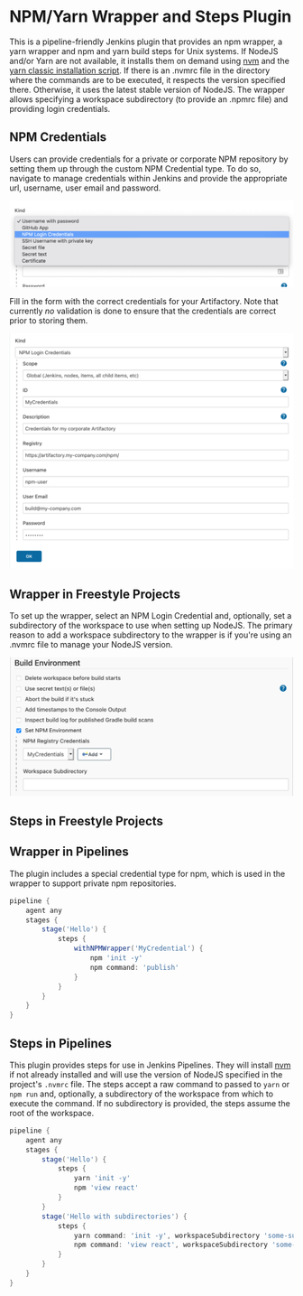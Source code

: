 NPM/Yarn Wrapper and Steps Plugin
=================================

This is a pipeline-friendly Jenkins plugin that provides an npm wrapper, a yarn wrapper and npm and yarn build steps for
Unix systems. If NodeJS and/or Yarn are not available, it installs them on demand
using [nvm](https://github.com/nvm-sh/nvm) and
the [yarn classic installation script](https://classic.yarnpkg.com/en/docs/install). If there is an .nvmrc file in the
directory where the commands are to be executed, it respects the version specified there. Otherwise, it uses the latest
stable version of NodeJS. The wrapper allows specifying a workspace subdirectory (to provide an .npmrc file) and
providing login credentials.

## NPM Credentials

Users can provide credentials for a private or corporate NPM repository by setting them up through the custom NPM
Credential type. To do so, navigate to manage credentials within Jenkins and provide the appropriate url, username, user
email and password.

![Select NPM Login Credentials as the credential kind.](images/credentials-1.png?raw=true "Select NPM Login Credentials")

Fill in the form with the correct credentials for your Artifactory. Note that currently _no_ validation is done to
ensure that the credentials are correct prior to storing them.

![Fill in the appropriate login information.](images/credentials-2.png?raw=true "Provide the correct credentials")

## Wrapper in Freestyle Projects

To set up the wrapper, select an NPM Login Credential and, optionally, set a subdirectory of the workspace to use when
setting up NodeJS. The primary reason to add a workspace subdirectory to the wrapper is if you're using an .nvmrc file
to manage your NodeJS version.

![Fill in the appropriate login information.](images/freestyle-wrapper-1.png?raw=true "Provide the correct credentials")

## Steps in Freestyle Projects

## Wrapper in Pipelines

The plugin includes a special credential type for npm, which is used in the wrapper to support private npm repositories.

```groovy
pipeline {
    agent any
    stages {
        stage('Hello') {
            steps {
                withNPMWrapper('MyCredential') {
                    npm 'init -y'
                    npm command: 'publish'
                }
            }
        }
    }
}
```

## Steps in Pipelines

This plugin provides steps for use in Jenkins Pipelines. They will install [nvm](https://github.com/nvm-sh/nvm) if not
already installed and will use the version of NodeJS specified in the project's `.nvmrc` file. The steps accept a raw
command to passed to `yarn` or `npm run` and, optionally, a subdirectory of the workspace from which to execute the
command. If no subdirectory is provided, the steps assume the root of the workspace.

```groovy
pipeline {
    agent any
    stages {
        stage('Hello') {
            steps {
                yarn 'init -y'
                npm 'view react'
            }
        }
        stage('Hello with subdirectories') {
            steps {
                yarn command: 'init -y', workspaceSubdirectory 'some-subdirectory'
                npm command: 'view react', workspaceSubdirectory 'some-other-subdirectory'
            }
        }
    }
}
```
